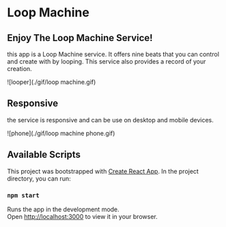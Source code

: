 # Loop Machine

## Enjoy The Loop Machine Service!

this app is a Loop Machine service.
It offers nine beats that you can control and create with by looping.
This service also provides a record of your creation.

![looper](./gif/loop machine.gif)

## Responsive

the service is responsive and can be use on desktop and mobile devices.

![phone](./gif/loop machine phone.gif)

## Available Scripts

This project was bootstrapped with [Create React App](https://github.com/facebook/create-react-app).
In the project directory, you can run:

### `npm start`

Runs the app in the development mode.\
Open [http://localhost:3000](http://localhost:3000) to view it in your browser.
